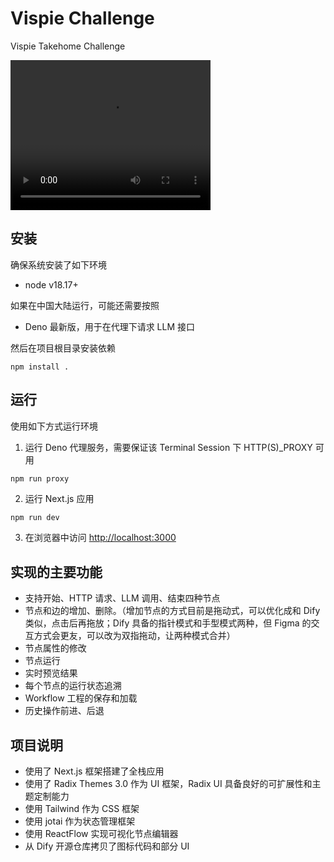 # Vispie Challenge

Vispie Takehome Challenge

<video width="320" height="240" controls>
  <source src="https://pub-225a0548ff534e5c94a1c2c3707a2237.r2.dev/vispie.min.mp4" type="video/mp4">
  Your browser does not support the video tag.
</video>

## 安装

 确保系统安装了如下环境

 * node v18.17+

如果在中国大陆运行，可能还需要按照

* Deno 最新版，用于在代理下请求 LLM 接口

然后在项目根目录安装依赖

```
npm install .
```

## 运行

使用如下方式运行环境

1. 运行 Deno 代理服务，需要保证该 Terminal Session 下 HTTP(S)_PROXY 可用

```
npm run proxy
```

2. 运行 Next.js 应用

```bash
npm run dev
```

3. 在浏览器中访问 [http://localhost:3000](http://localhost:3000)


## 实现的主要功能

* 支持开始、HTTP 请求、LLM 调用、结束四种节点
* 节点和边的增加、删除。（增加节点的方式目前是拖动式，可以优化成和 Dify 类似，点击后再拖放；Dify 具备的指针模式和手型模式两种，但 Figma 的交互方式会更友，可以改为双指拖动，让两种模式合并）
* 节点属性的修改
* 节点运行
* 实时预览结果
* 每个节点的运行状态追溯
* Workflow 工程的保存和加载
* 历史操作前进、后退

## 项目说明

* 使用了 Next.js 框架搭建了全栈应用
* 使用了 Radix Themes 3.0 作为 UI 框架，Radix UI 具备良好的可扩展性和主题定制能力
* 使用 Tailwind 作为 CSS 框架
* 使用 jotai 作为状态管理框架
* 使用 ReactFlow 实现可视化节点编辑器
* 从 Dify 开源仓库拷贝了图标代码和部分 UI
